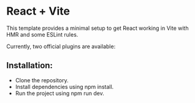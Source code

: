 # React + Vite

This template provides a minimal setup to get React working in Vite with HMR and some ESLint rules.

Currently, two official plugins are available:

## Installation:

- Clone the repository.
- Install dependencies using npm install.
- Run the project using npm run dev.
